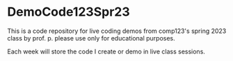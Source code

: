 # DemoCode123Spr23

This is a code repository for live coding demos from comp123's spring 2023 class by prof. p. please use only for educational purposes.

Each week will store the code I create or demo in live class sessions.
